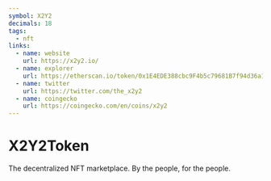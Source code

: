 ```yaml
---
symbol: X2Y2
decimals: 18
tags:
  - nft
links:
  - name: website
    url: https://x2y2.io/
  - name: explorer
    url: https://etherscan.io/token/0x1E4EDE388cbc9F4b5c79681B7f94d36a11ABEBC9
  - name: twitter
    url: https://twitter.com/the_x2y2
  - name: coingecko
    url: https://coingecko.com/en/coins/x2y2
---
```


# X2Y2Token

The decentralized NFT marketplace. By the people, for the people.
